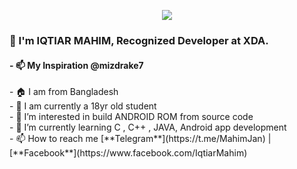 <p align="center">
  <img src="https://imgur.com/EKLkMVm.png" />
</p>
<h3>👋 I'm IQTIAR MAHIM, Recognized Developer at XDA.</h3>
<h4>- 📫 My Inspiration @mizdrake7 </h4>
- 🏠 I am from Bangladesh  <br>
- 🌱 I am currently a 18yr old student <br>
- 👀 I’m interested in build ANDROID ROM from source code <br>
- 🌱 I’m currently learning  C , C++ , JAVA, Android app development <br>
- 📫 How to reach me [**Telegram**](https://t.me/MahimJan) |  [**Facebook**](https://www.facebook.com/IqtiarMahim)


<!---
mahimmmm/mahimmmm is a ✨ special ✨ repository because its `README.md` (this file) appears on your GitHub profile.
You can click the Preview link to take a look at your changes.
--->
